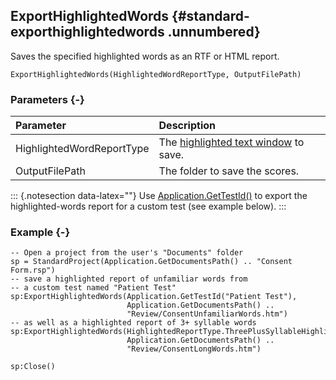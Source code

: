 ## ExportHighlightedWords {#standard-exporthighlightedwords .unnumbered}

Saves the specified highlighted words as an RTF or HTML report.

```{sql}
ExportHighlightedWords(HighlightedWordReportType, OutputFilePath)
```

### Parameters {-}

**Parameter** | **Description**
| :-- | :-- |
HighlightedWordReportType | The [highlighted text window](#highlightedreporttype) to save.
OutputFilePath | The folder to save the scores.

::: {.notesection data-latex=""}
Use [Application.GetTestId()](#gettestid) to export the highlighted-words report for a custom test (see example below).
:::

### Example {-}

```{sql}
-- Open a project from the user's "Documents" folder
sp = StandardProject(Application.GetDocumentsPath() .. "Consent Form.rsp")
-- save a highlighted report of unfamiliar words from
-- a custom test named "Patient Test"
sp:ExportHighlightedWords(Application.GetTestId("Patient Test"),
                          Application.GetDocumentsPath() ..
                          "Review/ConsentUnfamiliarWords.htm")
-- as well as a highlighted report of 3+ syllable words
sp:ExportHighlightedWords(HighlightedReportType.ThreePlusSyllableHighlightedWords,
                          Application.GetDocumentsPath() ..
                          "Review/ConsentLongWords.htm")

sp:Close()
```